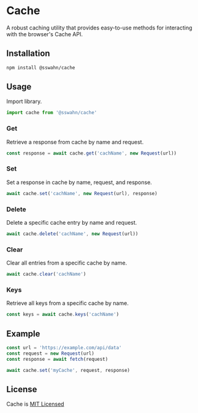 # Cache
A robust caching utility that provides easy-to-use methods for interacting with the browser's Cache API.

## Installation
```bash
npm install @sswahn/cache
```

## Usage  
Import library.  

```javascript
import cache from '@sswahn/cache'
```  

### Get  
Retrieve a response from cache by name and request.  

```javascript
const response = await cache.get('cachName', new Request(url))
```

### Set    
Set a response in cache by name, request, and response.  

```javascript
await cache.set('cachName', new Request(url), response)
```

### Delete  
Delete a specific cache entry by name and request.  

```javascript
await cache.delete('cachName', new Request(url))
```

### Clear    
Clear all entries from a specific cache by name.  

```javascript
await cache.clear('cachName')
```

### Keys    
Retrieve all keys from a specific cache by name.  

```javascript
const keys = await cache.keys('cachName')
```
## Example  
```javascript
const url = 'https://example.com/api/data'
const request = new Request(url)
const response = await fetch(request)

await cache.set('myCache', request, response)

```

## License
Cache is [MIT Licensed](https://github.com/sswahn/cache/blob/main/LICENSE)
